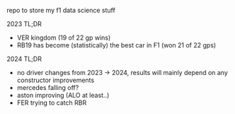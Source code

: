 ﻿repo to store my f1 data science stuff

2023 TL;DR
- VER kingdom (19 of 22 gp wins)
- RB19 has become (statistically) the best car in F1 (won 21 of 22 gps)

2024 TL;DR
- no driver changes from 2023 -> 2024, results will mainly depend on any constructor improvements
- mercedes falling off?
- aston improving (ALO at least..)
- FER trying to catch RBR
